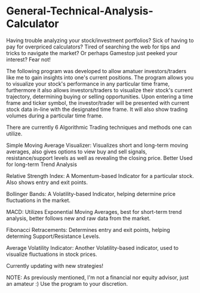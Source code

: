 # General-Technical-Analysis-Calculator
Having trouble analyzing your stock/investment portfolios?
Sick of having to pay for overpriced calculators?
Tired of searching the web for tips and tricks to navigate the market?
Or perhaps Gamestop just peeked your interest?
Fear not!

The following program was developed to allow amatuer investors/traders like me to gain insights into one's current
positions. The program allows you to visualize your stock's performance in any particular time frame, furthermore
it also allows investors/traders to visualize their stock's current trajectory, determining buying or selling
opportunities.
Upon entering a time frame and ticker symbol, the investor/trader will be presented with current stock data in-line
with the designated time frame. It will also show trading volumes during a particular time frame.

There are currently 6 Algorithmic Trading techniques and methods one can utilize.

  Simple Moving Average Visualizer: Visualizes short and long-term moving averages, also gives options to view buy
  and sell signals, resistance/support levels as well as revealing the closing price. Better Used for long-term
  Trend Analysis

  Relative Strength Index: A Momentum-based Indicator for a particular stock. Also shows entry and exit points.

  Bollinger Bands: A Volatility-based Indicator, helping determine price fluctuations in the market.

  MACD: Utilizes Exponential Moving Averages, best for short-term trend analysis, better follows new and raw data from
  the market.

  Fibonacci Retracements: Determines entry and exit points, helping determing Support/Resistance Levels.

  Average Volatility Indicator: Another Volatility-based indicator, used to visualize fluctuations in stock prices.

Currently updating with new strategies!

NOTE: As previously mentioned, I'm not a financial nor equity advisor, just an amateur :) Use the program to your discretion.
